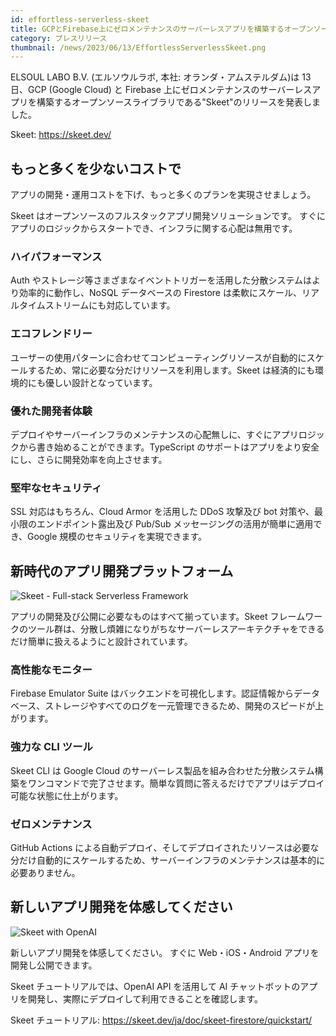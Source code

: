 ```yaml
---
id: effortless-serverless-skeet
title: GCPとFirebase上にゼロメンテナンスのサーバーレスアプリを構築するオープンソースライブラリ"Skeet"をリリース
category: プレスリリース
thumbnail: /news/2023/06/13/EffortlessServerlessSkeet.png
---
```


ELSOUL LABO B.V. (エルソウルラボ, 本社: オランダ・アムステルダム)は 13 日、GCP (Google Cloud) と Firebase 上にゼロメンテナンスのサーバーレスアプリを構築するオープンソースライブラリである"Skeet"のリリースを発表しました。

Skeet: https://skeet.dev/

## もっと多くを少ないコストで

アプリの開発・運用コストを下げ、もっと多くのプランを実現させましょう。

Skeet はオープンソースのフルスタックアプリ開発ソリューションです。
すぐにアプリのロジックからスタートでき、インフラに関する心配は無用です。

### ハイパフォーマンス

Auth やストレージ等さまざまなイベントトリガーを活用した分散システムはより効率的に動作し、NoSQL データベースの Firestore は柔軟にスケール、リアルタイムストリームにも対応しています。

### エコフレンドリー

ユーザーの使用パターンに合わせてコンピューティングリソースが自動的にスケールするため、常に必要な分だけリソースを利用します。Skeet は経済的にも環境的にも優しい設計となっています。

### 優れた開発者体験

デプロイやサーバーインフラのメンテナンスの心配無しに、すぐにアプリロジックから書き始めることができます。TypeScript のサポートはアプリをより安全にし、さらに開発効率を向上させます。

### 堅牢なセキュリティ

SSL 対応はもちろん、Cloud Armor を活用した DDoS 攻撃及び bot 対策や、最小限のエンドポイント露出及び Pub/Sub メッセージングの活用が簡単に適用でき、Google 規模のセキュリティを実現できます。

## 新時代のアプリ開発プラットフォーム

![Skeet - Full-stack Serverless Framework](https://storage.googleapis.com/skeet-assets/animation/skeet-cli-create-latest.gif)

アプリの開発及び公開に必要なものはすべて揃っています。Skeet フレームワークのツール群は、分散し煩雑になりがちなサーバーレスアーキテクチャをできるだけ簡単に扱えるようにと設計されています。

### 高性能なモニター

Firebase Emulator Suite はバックエンドを可視化します。認証情報からデータベース、ストレージやすべてのログを一元管理できるため、開発のスピードが上がります。

### 強力な CLI ツール

Skeet CLI は Google Cloud のサーバーレス製品を組み合わせた分散システム構築をワンコマンドで完了させます。簡単な質問に答えるだけでアプリはデプロイ可能な状態に仕上がります。

### ゼロメンテナンス

GitHub Actions による自動デプロイ、そしてデプロイされたリソースは必要な分だけ自動的にスケールするため、サーバーインフラのメンテナンスは基本的に必要ありません。

## 新しいアプリ開発を体感してください

![Skeet with OpenAI](https://storage.googleapis.com/skeet-assets/animation/skeet-chat-latest.gif)

新しいアプリ開発を体感してください。
すぐに Web・iOS・Android アプリを開発し公開できます。

Skeet チュートリアルでは、OpenAI API を活用して AI チャットボットのアプリを開発し、実際にデプロイして利用できることを確認します。

Skeet チュートリアル: https://skeet.dev/ja/doc/skeet-firestore/quickstart/
